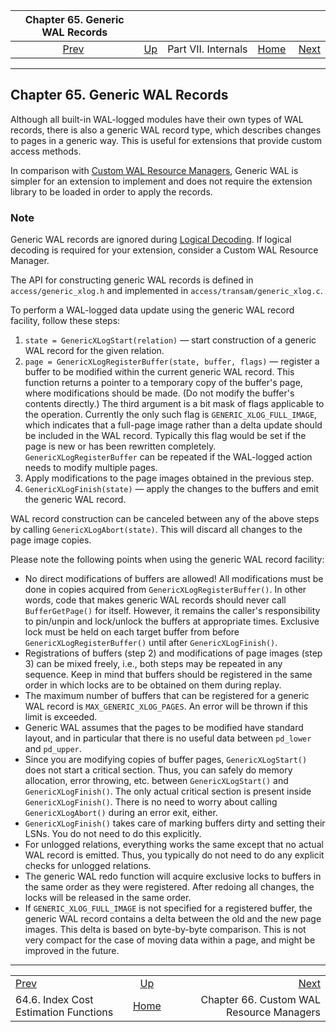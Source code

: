 <!--?xml version="1.0" encoding="UTF-8" standalone="no"?-->

|                       Chapter 65. Generic WAL Records                       |                                            |                     |                                                       |                                                                      |
| :-------------------------------------------------------------------------: | :----------------------------------------- | :-----------------: | ----------------------------------------------------: | -------------------------------------------------------------------: |
| [Prev](index-cost-estimation.html "64.6. Index Cost Estimation Functions")  | [Up](internals.html "Part VII. Internals") | Part VII. Internals | [Home](index.html "PostgreSQL 17devel Documentation") |  [Next](custom-rmgr.html "Chapter 66. Custom WAL Resource Managers") |

***

## Chapter 65. Generic WAL Records

Although all built-in WAL-logged modules have their own types of WAL records, there is also a generic WAL record type, which describes changes to pages in a generic way. This is useful for extensions that provide custom access methods.

In comparison with [Custom WAL Resource Managers](custom-rmgr.html "Chapter 66. Custom WAL Resource Managers"), Generic WAL is simpler for an extension to implement and does not require the extension library to be loaded in order to apply the records.

### Note

Generic WAL records are ignored during [Logical Decoding](logicaldecoding.html "Chapter 49. Logical Decoding"). If logical decoding is required for your extension, consider a Custom WAL Resource Manager.

The API for constructing generic WAL records is defined in `access/generic_xlog.h` and implemented in `access/transam/generic_xlog.c`.

To perform a WAL-logged data update using the generic WAL record facility, follow these steps:

1. `state = GenericXLogStart(relation)` — start construction of a generic WAL record for the given relation.
2. `page = GenericXLogRegisterBuffer(state, buffer, flags)` — register a buffer to be modified within the current generic WAL record. This function returns a pointer to a temporary copy of the buffer's page, where modifications should be made. (Do not modify the buffer's contents directly.) The third argument is a bit mask of flags applicable to the operation. Currently the only such flag is `GENERIC_XLOG_FULL_IMAGE`, which indicates that a full-page image rather than a delta update should be included in the WAL record. Typically this flag would be set if the page is new or has been rewritten completely. `GenericXLogRegisterBuffer` can be repeated if the WAL-logged action needs to modify multiple pages.
3. Apply modifications to the page images obtained in the previous step.
4. `GenericXLogFinish(state)` — apply the changes to the buffers and emit the generic WAL record.

WAL record construction can be canceled between any of the above steps by calling `GenericXLogAbort(state)`. This will discard all changes to the page image copies.

Please note the following points when using the generic WAL record facility:

* No direct modifications of buffers are allowed! All modifications must be done in copies acquired from `GenericXLogRegisterBuffer()`. In other words, code that makes generic WAL records should never call `BufferGetPage()` for itself. However, it remains the caller's responsibility to pin/unpin and lock/unlock the buffers at appropriate times. Exclusive lock must be held on each target buffer from before `GenericXLogRegisterBuffer()` until after `GenericXLogFinish()`.
* Registrations of buffers (step 2) and modifications of page images (step 3) can be mixed freely, i.e., both steps may be repeated in any sequence. Keep in mind that buffers should be registered in the same order in which locks are to be obtained on them during replay.
* The maximum number of buffers that can be registered for a generic WAL record is `MAX_GENERIC_XLOG_PAGES`. An error will be thrown if this limit is exceeded.
* Generic WAL assumes that the pages to be modified have standard layout, and in particular that there is no useful data between `pd_lower` and `pd_upper`.
* Since you are modifying copies of buffer pages, `GenericXLogStart()` does not start a critical section. Thus, you can safely do memory allocation, error throwing, etc. between `GenericXLogStart()` and `GenericXLogFinish()`. The only actual critical section is present inside `GenericXLogFinish()`. There is no need to worry about calling `GenericXLogAbort()` during an error exit, either.
* `GenericXLogFinish()` takes care of marking buffers dirty and setting their LSNs. You do not need to do this explicitly.
* For unlogged relations, everything works the same except that no actual WAL record is emitted. Thus, you typically do not need to do any explicit checks for unlogged relations.
* The generic WAL redo function will acquire exclusive locks to buffers in the same order as they were registered. After redoing all changes, the locks will be released in the same order.
* If `GENERIC_XLOG_FULL_IMAGE` is not specified for a registered buffer, the generic WAL record contains a delta between the old and the new page images. This delta is based on byte-by-byte comparison. This is not very compact for the case of moving data within a page, and might be improved in the future.

***

|                                                                             |                                                       |                                                                      |
| :-------------------------------------------------------------------------- | :---------------------------------------------------: | -------------------------------------------------------------------: |
| [Prev](index-cost-estimation.html "64.6. Index Cost Estimation Functions")  |       [Up](internals.html "Part VII. Internals")      |  [Next](custom-rmgr.html "Chapter 66. Custom WAL Resource Managers") |
| 64.6. Index Cost Estimation Functions                                       | [Home](index.html "PostgreSQL 17devel Documentation") |                             Chapter 66. Custom WAL Resource Managers |
